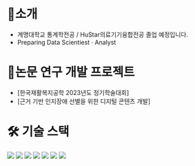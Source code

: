 # 📌소개
- 계명대학교 통계학전공 / HuStar의료기기융합전공 졸업 예정입니다.
- Preparing Data Scientiest · Analyst

# 📜논문 연구 개발 프로젝트
- [한국재활복지공학 2023년도 정기학술대회]
- [근거 기반 인지장애 선별을 위한 디지털 콘텐츠 개발]

# 🛠 기술 스택
<img src="https://img.shields.io/badge/python-3776AB?style=for-the-badge&logo=python&logoColor=white"> 
<img src="https://img.shields.io/badge/pandas-150458?style=for-the-badge&logo=pandas&logoColor=white">
<img src="https://img.shields.io/badge/scikit-learn-F7931E?style=for-the-badge&logo=scikit-learn&logoColor=white">
<img src="https://img.shields.io/badge/Pytorch-EE4C2C?style=for-the-badge&logo=Pytorch&logoColor=white">     
<img src="https://img.shields.io/badge/Spss-0A9EDC?style=for-the-badge&logo=Spss&logoColor=white">
<img src="https://img.shields.io/badge/SAS-8CAAE6?style=for-the-badge&logo=SAS&logoColor=white">
<img src="https://img.shields.io/badge/SQLite-003B57?style=for-the-badge&logo=SQLite&logoColor=white">



  
